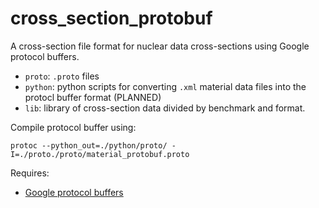# cross_section_protobuf
A cross-section file format for nuclear data cross-sections using
Google protocol buffers.

- `proto`: `.proto` files
- `python`: python scripts for converting `.xml` material data files
  into the protocl buffer format (PLANNED)
- `lib`: library of cross-section data divided by benchmark and
  format.
  
Compile protocol buffer using:
```
protoc --python_out=./python/proto/ -I=./proto./proto/material_protobuf.proto
```

Requires:

- [Google protocol buffers](https://github.com/google/protobuf)
